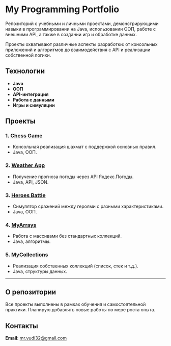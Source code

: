 # My Programming Portfolio

Репозиторий с учебными и личными проектами, демонстрирующими навыки в программировании на Java, использовании ООП, работе с внешними API, а также в создании игр и обработке данных.

Проекты охватывают различные аспекты разработки: от консольных приложений и алгоритмов до взаимодействия с API и реализации собственной логики.

## Технологии

- **Java**
- **ООП**
- **API-интеграция**
- **Работа с данными**
- **Игры и симуляции**

## Проекты

### 1. **[Chess Game](./ChessGame)**
   - Консольная реализация шахмат с поддержкой основных правил.
   - Java, ООП.

### 2. **[Weather App](./WeatherApp/README.md)**
   - Получение прогноза погоды через API Яндекс.Погоды.
   - Java, API, JSON.

### 3. **[Heroes Battle](./HeroesBattle/README.md)**
   - Симулятор сражений между героями с разными характеристиками.
   - Java, ООП.

### 4. **[MyArrays](./MyArrays/README.md)**
   - Работа с массивами без стандартных коллекций.
   - Java, алгоритмы.

### 5. **[MyCollections](./MyCollections/README.md)**
   - Реализация собственных коллекций (список, стек и т.д.).
   - Java, структуры данных.

---

## О репозитории

Все проекты выполнены в рамках обучения и самостоятельной практики. Планирую добавлять новые работы по мере роста опыта.

## Контакты
**Email**: mr.vudi32@gmail.com
